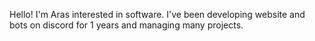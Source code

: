 Hello! I'm Aras interested in software. I've been developing website and bots on discord for 1 years and managing many projects. 
